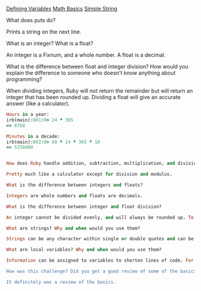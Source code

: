 [Defining Variables](https://github.com/Sailia/phase-0/blob/master/week-4/defining-variables2.rb)
[Math Basics](https://github.com/Sailia/phase-0/blob/master/week-4/basic-math2.rb)
[Simple String](https://github.com/Sailia/phase-0/blob/master/week-4/simple-string2.rb)


What does puts do?

Prints a string on the next line.

What is an integer? What is a float?

An integer is a Fixnum, and a whole number. A float is a decimal.

What is the difference between float and integer division? How would you explain the difference to someone who doesn't know anything about programming?

When dividing integers, Ruby will not return the remainder but will return an integer that has been rounded up. Dividing a float will give an accurate answer (like a calculator).

``` ruby
Hours in a year:
irb(main):001:0> 24 * 365
=> 8760

Minutes in a decade:
irb(main):002:0> 60 * 24 * 365 * 10
=> 5256000


How does Ruby handle addition, subtraction, multiplication, and division of numbers?

Pretty much like a calculator except for division and modulus.

What is the difference between integers and floats?

Integers are whole numbers and floats are decimals.

What is the difference between integer and float division?

An integer cannot be divided evenly, and will always be rounded up. To get an accurate answer, at least one of the numbers being divided needs to be a float (a decimal) in order to get an accurate decimal answer.

What are strings? Why and when would you use them?

Strings can be any character within single or double quotes and can be used to print information. You can use them in conditional statements or assign them to a variable. Theres many things you can use strings for.

What are local variables? Why and when would you use them?

Information can be assigned to variables to shorten lines of code. For example, if you have a long equation that you will reference in your code, you don't want to write out the equation over and over again. Assigning it to a variable eliminates that burden.

How was this challenge? Did you get a good review of some of the basics?

It definitely was a review of the basics.



